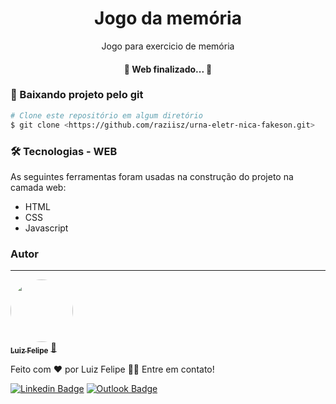 <h1 align="center">Jogo da memória</h1>
<p align="center">Jogo para exercicio de memória</p>


<h4 align="center"> 
	🚧  Web finalizado...  🚧
</h4>

### 🎲 Baixando projeto pelo git

```bash
# Clone este repositório em algum diretório
$ git clone <https://github.com/raziisz/urna-eletr-nica-fakeson.git>

```

### 🛠 Tecnologias - WEB

As seguintes ferramentas foram usadas na construção do projeto na camada web:

- HTML
- CSS
- Javascript


### Autor
---

<a href="http://raziisz.github.io/">
 <img style="border-radius: 50%;" src="https://avatars2.githubusercontent.com/u/42245201?s=460&u=ce3bae80de213ad246855873906246051fba4458&v=4" width="100px;" alt=""/>
 <br />
 <sub><b>Luiz Felipe</b></sub></a> <a href="http://raziisz.github.io/" title="Dev">🚀</a>


Feito com ❤️ por Luiz Felipe 👋🏽 Entre em contato!

[![Linkedin Badge](https://img.shields.io/badge/-Felipe-blue?style=flat-square&logo=Linkedin&logoColor=white&link=https://www.linkedin.com/in/luiz-felipe-libertino-a87840170/)](https://www.linkedin.com/in/luiz-felipe-libertino-a87840170/) 
[![Outlook Badge](https://img.shields.io/badge/-raziel_libertino@hotmail.com-c14438?style=flat-square&logo=Gmail&logoColor=white&link=mailto:raziel_libertino@hotmail.com)](mailto:raziel_libertino@hotmail.com)

